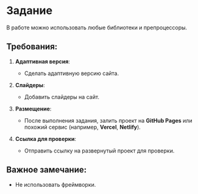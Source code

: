 # Задание

В работе можно использовать любые библиотеки и препроцессоры.

## Требования:

1. **Адаптивная версия**:
   - Сделать адаптивную версию сайта.

2. **Слайдеры**:
   - Добавить слайдеры на сайт.

3. **Размещение**:
   - После выполнения задания, залить проект на **GitHub Pages** или похожий сервис (например, **Vercel**, **Netlify**).

4. **Ссылка для проверки**:
   - Отправить ссылку на развернутый проект для проверки.

## Важное замечание:
- Не использовать фреймворки.
